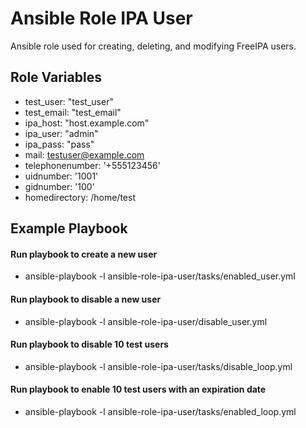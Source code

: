 Ansible Role IPA User
=========
Ansible role used for creating, deleting, and modifying
FreeIPA users.

Role Variables
--------------
* test_user: "test_user"
* test_email: "test_email"
* ipa_host: "host.example.com"
* ipa_user: "admin"
* ipa_pass: "pass"
* mail: testuser@example.com
* telephonenumber: '+555123456'
* uidnumber: '1001'
* gidnumber: '100'
* homedirectory: /home/test

Example Playbook
----------------
#### Run playbook to create a new user
* ansible-playbook -l <hostname> ansible-role-ipa-user/tasks/enabled_user.yml

#### Run playbook to disable a new user
* ansible-playbook -l <hostname> ansible-role-ipa-user/disable_user.yml

#### Run playbook to disable 10 test users
* ansible-playbook -l <hostname> ansible-role-ipa-user/tasks/disable_loop.yml

#### Run playbook to enable 10 test users with an expiration date  
* ansible-playbook -l <hostname> ansible-role-ipa-user/tasks/enabled_loop.yml
